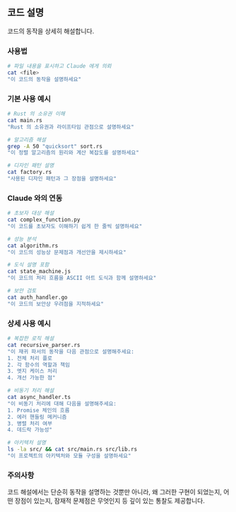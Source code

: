 ## 코드 설명

코드의 동작을 상세히 해설합니다.

### 사용법

```bash
# 파일 내용을 표시하고 Claude 에게 의뢰
cat <file>
"이 코드의 동작을 설명하세요"
```

### 기본 사용 예시

```bash
# Rust 의 소유권 이해
cat main.rs
"Rust 의 소유권과 라이프타임 관점으로 설명하세요"

# 알고리즘 해설
grep -A 50 "quicksort" sort.rs
"이 정렬 알고리즘의 원리와 계산 복잡도를 설명하세요"

# 디자인 패턴 설명
cat factory.rs
"사용된 디자인 패턴과 그 장점을 설명하세요"
```

### Claude 와의 연동

```bash
# 초보자 대상 해설
cat complex_function.py
"이 코드를 초보자도 이해하기 쉽게 한 줄씩 설명하세요"

# 성능 분석
cat algorithm.rs
"이 코드의 성능상 문제점과 개선안을 제시하세요"

# 도식 설명 포함
cat state_machine.js
"이 코드의 처리 흐름을 ASCII 아트 도식과 함께 설명하세요"

# 보안 검토
cat auth_handler.go
"이 코드의 보안상 우려점을 지적하세요"
```

### 상세 사용 예시

```bash
# 복잡한 로직 해설
cat recursive_parser.rs
"이 재귀 파서의 동작을 다음 관점으로 설명해주세요:
1. 전체 처리 플로
2. 각 함수의 역할과 책임
3. 엣지 케이스 처리
4. 개선 가능한 점"

# 비동기 처리 해설
cat async_handler.ts
"이 비동기 처리에 대해 다음을 설명해주세요:
1. Promise 체인의 흐름
2. 에러 핸들링 메커니즘
3. 병렬 처리 여부
4. 데드락 가능성"

# 아키텍처 설명
ls -la src/ && cat src/main.rs src/lib.rs
"이 프로젝트의 아키텍처와 모듈 구성을 설명하세요"
```

### 주의사항

코드 해설에서는 단순히 동작을 설명하는 것뿐만 아니라, 왜 그러한 구현이 되었는지, 어떤 장점이 있는지, 잠재적 문제점은 무엇인지 등 깊이 있는 통찰도 제공합니다.